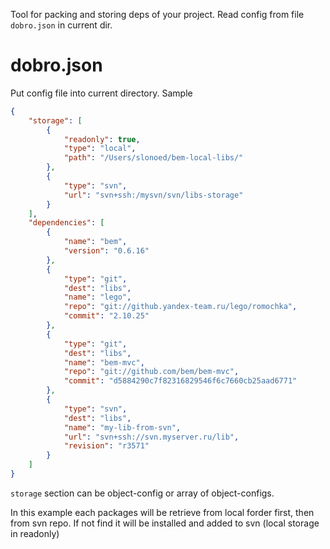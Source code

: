 Tool for packing and storing deps of your project.
Read config from file `dobro.json` in current dir.

# dobro.json
Put config file into current directory.
Sample
```json
{
    "storage": [
        {
            "readonly": true,
            "type": "local",
            "path": "/Users/slonoed/bem-local-libs/"
        },
        {
            "type": "svn",
            "url": "svn+ssh:/mysvn/svn/libs-storage"
        }
    ],
    "dependencies": [
        {
            "name": "bem",
            "version": "0.6.16"
        },
        {
            "type": "git",
            "dest": "libs",
            "name": "lego",
            "repo": "git://github.yandex-team.ru/lego/romochka",
            "commit": "2.10.25"
        },
        {
            "type": "git",
            "dest": "libs",
            "name": "bem-mvc",
            "repo": "git://github.com/bem/bem-mvc",
            "commit": "d5884290c7f82316829546f6c7660cb25aad6771"
        },
        {
            "type": "svn",
            "dest": "libs",
            "name": "my-lib-from-svn",
            "url": "svn+ssh://svn.myserver.ru/lib",
            "revision": "r3571"
        }
    ]
}
```

`storage` section can be object-config or array of object-configs.

In this example each packages will be retrieve from local forder first, then from svn repo. If not find it will be installed and added to svn (local storage in readonly)
